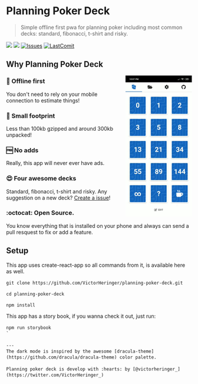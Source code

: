 # Planning Poker Deck
> Simple offline first pwa for planning poker including most common decks: standard, fibonacci, t-shirt and risky.

[![](https://img.shields.io/website-up-down-green-red/https/shields.io.svg?label=play+now)](https://planning-poker.victorheringer.com.br/)
[![](https://img.shields.io/github/license/mashape/apistatus.svg)](https://github.com/VictorHeringer/planning-poker-deck/blob/master/LICENSE)
[![Issues](https://img.shields.io/github/issues/VictorHeringer/planning-poker-deck.svg)](https://github.com/VictorHeringer/planning-poker-deck/issues)
[![LastComit](https://img.shields.io/github/last-commit/google/skia.svg)](https://github.com/VictorHeringer/planning-poker-deck)

## Why Planning Poker Deck

<img align="right" width="180" height="auto" src="example.gif">

### 📴 Offline first

You don't need to rely on your mobile connection to estimate things!

### 💾 Small footprint 

Less than 100kb gzipped and around 300kb unpacked!

### 🆓 No adds

Really, this app will never ever have ads.

### 😍 Four awesome decks

Standard, fibonacci, t-shirt and risky. Any suggestion on a new deck? [Create a issue](https://github.com/VictorHeringer/planning-poker-deck/issues)!

### :octocat: Open Source. 

You know everything that is installed on your phone and always can send a pull resquest to fix or add a feature.

## Setup
This app uses create-react-app so all commands from it, is available here as well.
```
git clone https://github.com/VictorHeringer/planning-poker-deck.git
```
```
cd planning-poker-deck
```
```
npm install
```

This app has a story book, if you wanna check it out, just run:

```
npm run storybook
`

---
The dark mode is inspired by the awesome [dracula-theme](https://github.com/dracula/dracula-theme) color palette.

Planning poker deck is develop with :hearts: by [@victorheringer_](https://twitter.com/VictorHeringer_)
